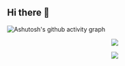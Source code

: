 ## Hi there 👋
![Ashutosh's github activity graph](https://github-readme-activity-graph.vercel.app/graph?username=13731890887)
<p align="center">
<img src="https://capsule-render.vercel.app/api?type=waving&color=timeGradient&height=250§ion=header&text=HI%20THERE!&fontSize=80&fontAlign=50&fontAlignY=30&animation=twinkling" />
</p>
<p align="center">
<img src="https://readme-typing-svg.demolab.com?font=Orbitron&size=40&pause=1000¢er=true&width=800&height=70&lines=Welcome+to+my+Github+profile!" />
</p>
<!--
**13731890887/13731890887** is a ✨ _special_ ✨ repository because its `README.md` (this file) appears on your GitHub profile.

Here are some ideas to get you started:

- 🔭 I’m currently working on ...
- 🌱 I’m currently learning ...
- 👯 I’m looking to collaborate on ...
- 🤔 I’m looking for help with ...
- 💬 Ask me about ...
- 📫 How to reach me: ...
- 😄 Pronouns: ...
- ⚡ Fun fact: ...
-->
